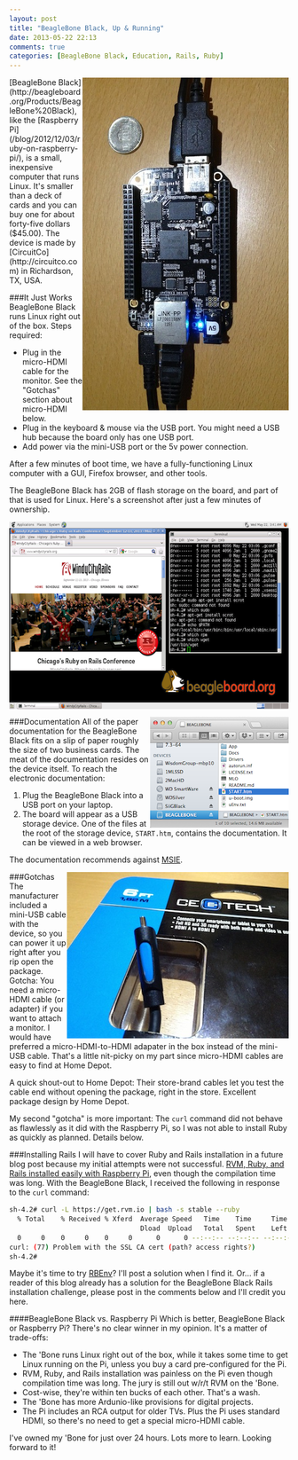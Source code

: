 ```yaml
---
layout: post
title: "BeagleBone Black, Up & Running"
date: 2013-05-22 22:13
comments: true
categories: [BeagleBone Black, Education, Rails, Ruby]
---
```

<img src="/images/BeagleBoneBlack.jpg" width="372" height="600" title="BeagleBone Black" alt="BeagleBone Black" align="right">
[BeagleBone Black](http://beagleboard.org/Products/BeagleBone%20Black), like the [Raspberry Pi](/blog/2012/12/03/ruby-on-raspberry-pi/), is a small, inexpensive computer that runs Linux. It's smaller than a deck of cards and you can buy one for about forty-five dollars ($45.00). The device is made by [CircuitCo](http://circuitco.com) in Richardson, TX, USA.

###It Just Works
BeagleBone Black runs Linux right out of the box. Steps required:

* Plug in the micro-HDMI cable for the monitor. See the "Gotchas"
  section about micro-HDMI below.
* Plug in the keyboard & mouse via the USB port. You might need a USB hub because the board only has one USB port.
* Add power via the mini-USB port or the 5v power connection. 

After a few minutes of boot time, we have a fully-functioning Linux computer with a GUI, Firefox browser, and other tools.
<!--more-->
The BeagleBone Black has 2GB of flash storage on the board, and part
of that is used for Linux. Here's a screenshot after just a few minutes of ownership.

<center><img src="/images/BeagleBoneBlack-WindyCityRails.png" width="600" height="338" title="BeagleBone Black Firefox WindyCityRails" alt="BeagleBone Black Firefox WindyCityRails" align="center"></center>

###Documentation
<img src="/images/BeagleBoneBlack-USB.png" width="250" height="200" title="BeagleBone Black USB" alt="BeagleBone Black USB" align="right">
All of the paper documentation for the BeagleBone Black fits on a slip of paper roughly the size of two business cards. The meat of the documentation resides on the device itself. To reach the electronic documentation:

1. Plug the BeagleBone Black into a USB port on your laptop.
2. The board will appear as a USB storage device. One of the files at the
root of the storage device, `START.htm`, contains the documentation. It
can be viewed in a web browser.

The documentation recommends against [MSIE](http://en.wikipedia.org/wiki/Internet_Explorer).

###Gotchas
<img src="/images/micro-HDMI-home-depot.jpg" width="400" height="300" title="Micro HDMI Home Depot" alt="Micro HDMI Home Depot" align="right">
The manufacturer included a mini-USB cable with the device, so you can power it up right after you rip open the package. Gotcha: You need a micro-HDMI cable (or adapter) if you want to attach a monitor. I would have preferred a micro-HDMI-to-HDMI adapater in the box instead of the mini-USB cable. That's a little nit-picky on my part since micro-HDMI cables are easy to find at Home Depot.  

A quick shout-out to Home Depot: Their store-brand cables let you test the cable end without opening the package, right in the store. Excellent package design by Home Depot.

My second "gotcha" is more important: The `curl` command did not behave as flawlessly as it did with the Raspberry Pi, so I was not able to install Ruby as quickly as planned. Details below.

###Installing Rails
I will have to cover Ruby and Rails installation in a future blog post because my initial attempts were not successful. [RVM, Ruby, and Rails installed easily with Raspberry Pi](/blog/2012/12/03/ruby-on-raspberry-pi/), even though the compilation time was long. With the BeagleBone Black, I received the following in response to the `curl` command:

```bash
sh-4.2# curl -L https://get.rvm.io | bash -s stable --ruby
  % Total    % Received % Xferd  Average Speed   Time    Time     Time  Current
                                 Dload  Upload   Total   Spent    Left  Speed
  0     0    0     0    0     0      0      0 --:--:-- --:--:-- --:--:--     0
curl: (77) Problem with the SSL CA cert (path? access rights?)
sh-4.2# 
```

Maybe it's time to try [RBEnv](https://github.com/sstephenson/rbenv)? I'll post a solution when I find it. Or... if a reader of this blog already has a solution for the BeagleBone Black Rails installation challenge, please post in the comments below and I'll credit you here.

####BeagleBone Black vs. Raspberry Pi
Which is better, BeagleBone Black or Raspberry Pi? There's no clear winner in my opinion. It's a matter of trade-offs:

* The 'Bone runs Linux right out of the box, while it takes some time to get Linux running on the Pi, unless you buy a card pre-configured for the Pi.
* RVM, Ruby, and Rails installation was painless on the Pi even though compilation time was long. The jury is still out w/r/t RVM on the 'Bone.
* Cost-wise, they're within ten bucks of each other. That's a wash.
* The 'Bone has more Ardunio-like provisions for digital projects.
* The Pi includes an RCA output for older TVs. Plus the Pi uses standard HDMI, so there's no need to get a special micro-HDMI cable.

I've owned my 'Bone for just over 24 hours. Lots more to learn. Looking forward to it!
